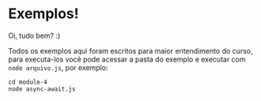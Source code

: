 # Exemplos!

Oi, tudo bem? :)

Todos os exemplos aqui foram escritos para maior entendimento do curso, para executa-los você pode acessar a pasta do exemplo e executar com `node arquivo.js`, por exemplo:

```shell
cd module-4
node async-await.js
```
